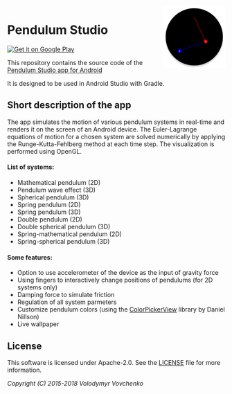 <img src="app/src/main/res/drawable-xxhdpi/ic_launcher.png" align="right" />

# Pendulum Studio

<a href='https://play.google.com/store/apps/details?id=com.vlvolad.pendulumstudio'><img alt='Get it on Google Play' src='https://play.google.com/intl/en_us/badges/images/generic/en_badge_web_generic.png' height=60px/></a>


This repository contains the source code of the [Pendulum Studio app for Android](https://play.google.com/store/apps/details?id=com.vlvolad.pendulumstudio)





It is designed to be used in Android Studio with Gradle.

## Short description of the app 

The app simulates the motion of various pendulum systems in real-time and renders it on the screen of an Android device. 
The Euler-Lagrange equations of motion for a chosen system are solved numerically by applying the Runge-Kutta-Fehlberg method at each time step.
The visualization is performed using OpenGL.

#### List of systems:
- Mathematical pendulum (2D)
- Pendulum wave effect (3D)
- Spherical pendulum (3D)
- Spring pendulum (2D)
- Spring pendulum (3D)
- Double pendulum (2D)
- Double spherical pendulum (3D)
- Spring-mathematical pendulum (2D)
- Spring-spherical pendulum (3D)

#### Some features:
- Option to use accelerometer of the device as the input of gravity force
- Using fingers to interactively change positions of pendulums (for 2D systems only)
- Damping force to simulate friction
- Regulation of all system parmeters
- Customize pendulum colors (using the [ColorPickerView](https://github.com/danielnilsson9/color-picker-view) library by Daniel Nillson)
- Live wallpaper

## License
This software is licensed under Apache-2.0. See the [LICENSE](LICENSE) file for more information.

*Copyright (C) 2015-2018  Volodymyr Vovchenko*

